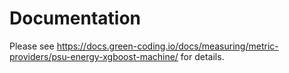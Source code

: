 # Documentation

Please see https://docs.green-coding.io/docs/measuring/metric-providers/psu-energy-xgboost-machine/ for details.
